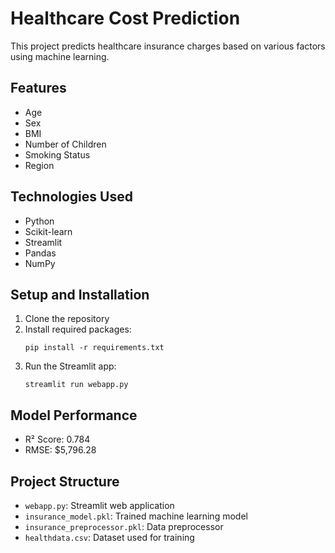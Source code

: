# Healthcare Cost Prediction

This project predicts healthcare insurance charges based on various factors using machine learning.

## Features
- Age
- Sex
- BMI
- Number of Children
- Smoking Status
- Region

## Technologies Used
- Python
- Scikit-learn
- Streamlit
- Pandas
- NumPy

## Setup and Installation
1. Clone the repository
2. Install required packages:
   ```
   pip install -r requirements.txt
   ```
3. Run the Streamlit app:
   ```
   streamlit run webapp.py
   ```

## Model Performance
- R² Score: 0.784
- RMSE: $5,796.28

## Project Structure
- `webapp.py`: Streamlit web application
- `insurance_model.pkl`: Trained machine learning model
- `insurance_preprocessor.pkl`: Data preprocessor
- `healthdata.csv`: Dataset used for training 